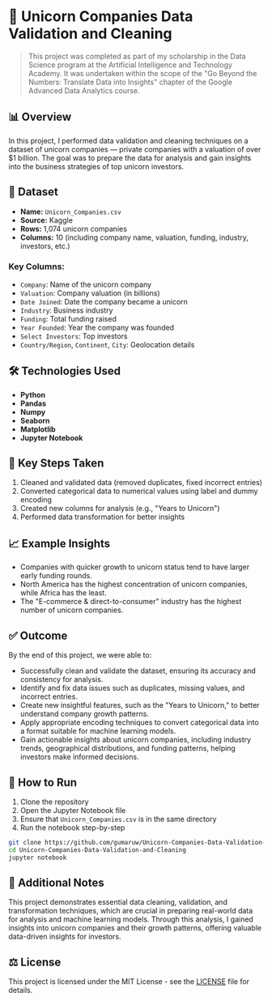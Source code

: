 # 🦄 Unicorn Companies Data Validation and Cleaning

> This project was completed as part of my scholarship in the Data Science program at the Artificial Intelligence and Technology Academy. It was undertaken within the scope of the "Go Beyond the Numbers: Translate Data into Insights" chapter of the Google Advanced Data Analytics course.

## 📊 Overview

In this project, I performed data validation and cleaning techniques on a dataset of unicorn companies — private companies with a valuation of over $1 billion. The goal was to prepare the data for analysis and gain insights into the business strategies of top unicorn investors.

## 📁 Dataset

- **Name:** `Unicorn_Companies.csv`
- **Source:** Kaggle
- **Rows:** 1,074 unicorn companies
- **Columns:** 10 (including company name, valuation, funding, industry, investors, etc.)

### Key Columns:

- `Company`: Name of the unicorn company  
- `Valuation`: Company valuation (in billions)  
- `Date Joined`: Date the company became a unicorn  
- `Industry`: Business industry  
- `Funding`: Total funding raised  
- `Year Founded`: Year the company was founded  
- `Select Investors`: Top investors  
- `Country/Region`, `Continent`, `City`: Geolocation details  

## 🛠 Technologies Used

- **Python**
- **Pandas**
- **Numpy**
- **Seaborn**
- **Matplotlib**
- **Jupyter Notebook**

## 🧪 Key Steps Taken

1. Cleaned and validated data (removed duplicates, fixed incorrect entries)
2. Converted categorical data to numerical values using label and dummy encoding
3. Created new columns for analysis (e.g., "Years to Unicorn")
4. Performed data transformation for better insights

## 📈 Example Insights

- Companies with quicker growth to unicorn status tend to have larger early funding rounds.
- North America has the highest concentration of unicorn companies, while Africa has the least.
- The "E-commerce & direct-to-consumer" industry has the highest number of unicorn companies.

## ✅ Outcome

By the end of this project, we were able to:

- Successfully clean and validate the dataset, ensuring its accuracy and consistency for analysis.
- Identify and fix data issues such as duplicates, missing values, and incorrect entries.
- Create new insightful features, such as the "Years to Unicorn," to better understand company growth patterns.
- Apply appropriate encoding techniques to convert categorical data into a format suitable for machine learning models.
- Gain actionable insights about unicorn companies, including industry trends, geographical distributions, and funding patterns, helping investors make informed decisions.

## 📌 How to Run

1. Clone the repository  
2. Open the Jupyter Notebook file  
3. Ensure that `Unicorn_Companies.csv` is in the same directory  
4. Run the notebook step-by-step

```bash
git clone https://github.com/gumaruw/Unicorn-Companies-Data-Validation-and-Cleaning.git
cd Unicorn-Companies-Data-Validation-and-Cleaning
jupyter notebook
```

## 📌 Additional Notes
This project demonstrates essential data cleaning, validation, and transformation techniques, which are crucial in preparing real-world data for analysis and machine learning models. Through this analysis, I gained insights into unicorn companies and their growth patterns, offering valuable data-driven insights for investors.

## ⚖️ License
This project is licensed under the MIT License - see the [LICENSE](LICENSE) file for details.
